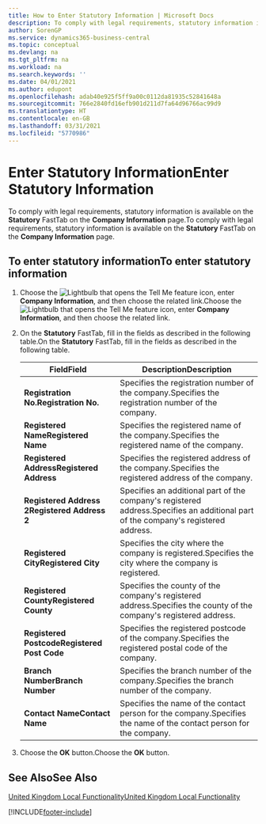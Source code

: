 ```yaml
---
title: How to Enter Statutory Information | Microsoft Docs
description: To comply with legal requirements, statutory information is available on the Statutory FastTab on the Company Information page.
author: SorenGP
ms.service: dynamics365-business-central
ms.topic: conceptual
ms.devlang: na
ms.tgt_pltfrm: na
ms.workload: na
ms.search.keywords: ''
ms.date: 04/01/2021
ms.author: edupont
ms.openlocfilehash: adab40e925f5ff9a00c0112da81935c52841648a
ms.sourcegitcommit: 766e2840fd16efb901d211d7fa64d96766ac99d9
ms.translationtype: HT
ms.contentlocale: en-GB
ms.lasthandoff: 03/31/2021
ms.locfileid: "5770986"
---
```

# <a name="enter-statutory-information"></a><span data-ttu-id="f4761-103">Enter Statutory Information</span><span class="sxs-lookup"><span data-stu-id="f4761-103">Enter Statutory Information</span></span>
<span data-ttu-id="f4761-104">To comply with legal requirements, statutory information is available on the **Statutory** FastTab on the **Company Information** page.</span><span class="sxs-lookup"><span data-stu-id="f4761-104">To comply with legal requirements, statutory information is available on the **Statutory** FastTab on the **Company Information** page.</span></span>  

## <a name="to-enter-statutory-information"></a><span data-ttu-id="f4761-105">To enter statutory information</span><span class="sxs-lookup"><span data-stu-id="f4761-105">To enter statutory information</span></span>  

1.  <span data-ttu-id="f4761-106">Choose the ![Lightbulb that opens the Tell Me feature](../../media/ui-search/search_small.png "Tell me what you want to do") icon, enter **Company Information**, and then choose the related link.</span><span class="sxs-lookup"><span data-stu-id="f4761-106">Choose the ![Lightbulb that opens the Tell Me feature](../../media/ui-search/search_small.png "Tell me what you want to do") icon, enter **Company Information**, and then choose the related link.</span></span>  
2.  <span data-ttu-id="f4761-107">On the **Statutory** FastTab, fill in the fields as described in the following table.</span><span class="sxs-lookup"><span data-stu-id="f4761-107">On the **Statutory** FastTab, fill in the fields as described in the following table.</span></span>  

    |<span data-ttu-id="f4761-108">Field</span><span class="sxs-lookup"><span data-stu-id="f4761-108">Field</span></span>|<span data-ttu-id="f4761-109">Description</span><span class="sxs-lookup"><span data-stu-id="f4761-109">Description</span></span>|  
    |---------------------------------|---------------------------------------|  
    |<span data-ttu-id="f4761-110">**Registration No.**</span><span class="sxs-lookup"><span data-stu-id="f4761-110">**Registration No.**</span></span>|<span data-ttu-id="f4761-111">Specifies the registration number of the company.</span><span class="sxs-lookup"><span data-stu-id="f4761-111">Specifies the registration number of the company.</span></span>|  
    |<span data-ttu-id="f4761-112">**Registered Name**</span><span class="sxs-lookup"><span data-stu-id="f4761-112">**Registered Name**</span></span>|<span data-ttu-id="f4761-113">Specifies the registered name of the company.</span><span class="sxs-lookup"><span data-stu-id="f4761-113">Specifies the registered name of the company.</span></span>|  
    |<span data-ttu-id="f4761-114">**Registered Address**</span><span class="sxs-lookup"><span data-stu-id="f4761-114">**Registered Address**</span></span>|<span data-ttu-id="f4761-115">Specifies the registered address of the company.</span><span class="sxs-lookup"><span data-stu-id="f4761-115">Specifies the registered address of the company.</span></span>|  
    |<span data-ttu-id="f4761-116">**Registered Address 2**</span><span class="sxs-lookup"><span data-stu-id="f4761-116">**Registered Address 2**</span></span>|<span data-ttu-id="f4761-117">Specifies an additional part of the company's registered address.</span><span class="sxs-lookup"><span data-stu-id="f4761-117">Specifies an additional part of the company's registered address.</span></span>|  
    |<span data-ttu-id="f4761-118">**Registered City**</span><span class="sxs-lookup"><span data-stu-id="f4761-118">**Registered City**</span></span>|<span data-ttu-id="f4761-119">Specifies the city where the company is registered.</span><span class="sxs-lookup"><span data-stu-id="f4761-119">Specifies the city where the company is registered.</span></span>|  
    |<span data-ttu-id="f4761-120">**Registered County**</span><span class="sxs-lookup"><span data-stu-id="f4761-120">**Registered County**</span></span>|<span data-ttu-id="f4761-121">Specifies the county of the company's registered address.</span><span class="sxs-lookup"><span data-stu-id="f4761-121">Specifies the county of the company's registered address.</span></span>|  
    |<span data-ttu-id="f4761-122">**Registered Postcode**</span><span class="sxs-lookup"><span data-stu-id="f4761-122">**Registered Post Code**</span></span>|<span data-ttu-id="f4761-123">Specifies the registered postcode of the company.</span><span class="sxs-lookup"><span data-stu-id="f4761-123">Specifies the registered postal code of the company.</span></span>|  
    |<span data-ttu-id="f4761-124">**Branch Number**</span><span class="sxs-lookup"><span data-stu-id="f4761-124">**Branch Number**</span></span>|<span data-ttu-id="f4761-125">Specifies the branch number of the company.</span><span class="sxs-lookup"><span data-stu-id="f4761-125">Specifies the branch number of the company.</span></span>|  
    |<span data-ttu-id="f4761-126">**Contact Name**</span><span class="sxs-lookup"><span data-stu-id="f4761-126">**Contact Name**</span></span>|<span data-ttu-id="f4761-127">Specifies the name of the contact person for the company.</span><span class="sxs-lookup"><span data-stu-id="f4761-127">Specifies the name of the contact person for the company.</span></span>|  

3.  <span data-ttu-id="f4761-128">Choose the **OK** button.</span><span class="sxs-lookup"><span data-stu-id="f4761-128">Choose the **OK** button.</span></span>  

## <a name="see-also"></a><span data-ttu-id="f4761-129">See Also</span><span class="sxs-lookup"><span data-stu-id="f4761-129">See Also</span></span>  
[<span data-ttu-id="f4761-130">United Kingdom Local Functionality</span><span class="sxs-lookup"><span data-stu-id="f4761-130">United Kingdom Local Functionality</span></span>](united-kingdom-local-functionality.md)


[!INCLUDE[footer-include](../../includes/footer-banner.md)]